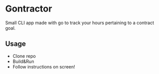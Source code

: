 # Gontractor
Small CLI app made with go to track your hours pertaining to a contract goal.

## Usage
- Clone repo
- Build&Run
- Follow instructions on screen!
